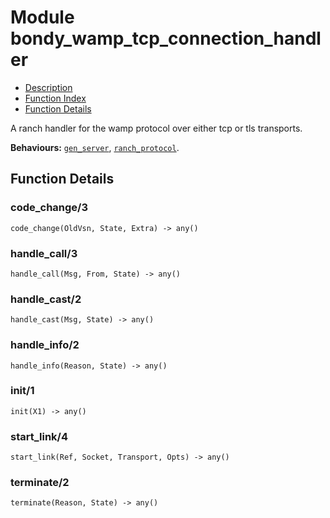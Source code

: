 

# Module bondy_wamp_tcp_connection_handler #
* [Description](#description)
* [Function Index](#index)
* [Function Details](#functions)

A ranch handler for the wamp protocol over either tcp or tls transports.

__Behaviours:__ [`gen_server`](gen_server.md), [`ranch_protocol`](ranch_protocol.md).

<a name="functions"></a>

## Function Details ##

<a name="code_change-3"></a>

### code_change/3 ###

`code_change(OldVsn, State, Extra) -> any()`

<a name="handle_call-3"></a>

### handle_call/3 ###

`handle_call(Msg, From, State) -> any()`

<a name="handle_cast-2"></a>

### handle_cast/2 ###

`handle_cast(Msg, State) -> any()`

<a name="handle_info-2"></a>

### handle_info/2 ###

`handle_info(Reason, State) -> any()`

<a name="init-1"></a>

### init/1 ###

`init(X1) -> any()`

<a name="start_link-4"></a>

### start_link/4 ###

`start_link(Ref, Socket, Transport, Opts) -> any()`

<a name="terminate-2"></a>

### terminate/2 ###

`terminate(Reason, State) -> any()`

